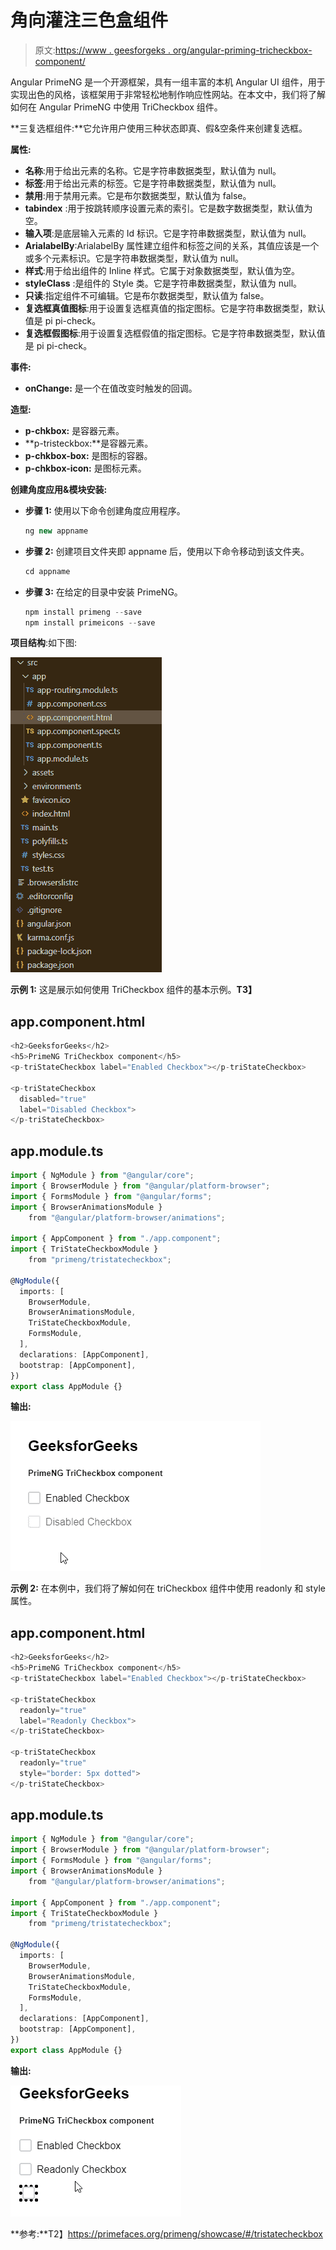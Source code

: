 # 角向灌注三色盒组件

> 原文:[https://www . geesforgeks . org/angular-priming-tricheckbox-component/](https://www.geeksforgeeks.org/angular-primeng-tricheckbox-component/)

Angular PrimeNG 是一个开源框架，具有一组丰富的本机 Angular UI 组件，用于实现出色的风格，该框架用于非常轻松地制作响应性网站。在本文中，我们将了解如何在 Angular PrimeNG 中使用 TriCheckbox 组件。

**三复选框组件:**它允许用户使用三种状态即真、假&空条件来创建复选框。

**属性:**

*   **名称**:用于给出元素的名称。它是字符串数据类型，默认值为 null。
*   **标签**:用于给出元素的标签。它是字符串数据类型，默认值为 null。
*   **禁用**:用于禁用元素。它是布尔数据类型，默认值为 false。
*   **tabindex** :用于按跳转顺序设置元素的索引。它是数字数据类型，默认值为空。
*   **输入项**:是底层输入元素的 Id 标识。它是字符串数据类型，默认值为 null。
*   **ArialabelBy**:ArialabelBy 属性建立组件和标签之间的关系，其值应该是一个或多个元素标识。它是字符串数据类型，默认值为 null。
*   **样式**:用于给出组件的 Inline 样式。它属于对象数据类型，默认值为空。
*   **styleClass** :是组件的 Style 类。它是字符串数据类型，默认值为 null。
*   **只读**:指定组件不可编辑。它是布尔数据类型，默认值为 false。
*   **复选框真值图标**:用于设置复选框真值的指定图标。它是字符串数据类型，默认值是 pi pi-check。
*   **复选框假图标**:用于设置复选框假值的指定图标。它是字符串数据类型，默认值是 pi pi-check。

**事件:**

*   **onChange:** 是一个在值改变时触发的回调。

**造型:**

*   **p-chkbox:** 是容器元素。
*   **p-tristeckbox:**是容器元素。
*   **p-chkbox-box:** 是图标的容器。
*   **p-chkbox-icon:** 是图标元素。

**创建角度应用&模块安装:**

*   **步骤 1:** 使用以下命令创建角度应用程序。

    ```ts
    ng new appname
    ```

*   **步骤 2:** 创建项目文件夹即 appname 后，使用以下命令移动到该文件夹。

    ```ts
    cd appname
    ```

*   **步骤 3:** 在给定的目录中安装 PrimeNG。

    ```ts
    npm install primeng --save
    npm install primeicons --save
    ```

**项目结构**:如下图:

![](img/6e2ac1499ceea2e58d3439c1f9f0d39a.png)

**示例 1:** 这是展示如何使用 TriCheckbox 组件的基本示例。**T3】**

## app.component.html

```ts
<h2>GeeksforGeeks</h2>
<h5>PrimeNG TriCheckbox component</h5>
<p-triStateCheckbox label="Enabled Checkbox"></p-triStateCheckbox>

<p-triStateCheckbox
  disabled="true"
  label="Disabled Checkbox">
</p-triStateCheckbox>
```

## app.module.ts

```ts
import { NgModule } from "@angular/core";
import { BrowserModule } from "@angular/platform-browser";
import { FormsModule } from "@angular/forms";
import { BrowserAnimationsModule } 
    from "@angular/platform-browser/animations";

import { AppComponent } from "./app.component";
import { TriStateCheckboxModule } 
    from "primeng/tristatecheckbox";

@NgModule({
  imports: [
    BrowserModule,
    BrowserAnimationsModule,
    TriStateCheckboxModule,
    FormsModule,
  ],
  declarations: [AppComponent],
  bootstrap: [AppComponent],
})
export class AppModule {}
```

**输出:**

![](img/4e50bbb4a48e338d2d5821bd42b65984.png)

**示例 2:** 在本例中，我们将了解如何在 triCheckbox 组件中使用 readonly 和 style 属性。

## app.component.html

```ts
<h2>GeeksforGeeks</h2>
<h5>PrimeNG TriCheckbox component</h5>
<p-triStateCheckbox label="Enabled Checkbox"></p-triStateCheckbox>

<p-triStateCheckbox
  readonly="true"
  label="Readonly Checkbox">
</p-triStateCheckbox>

<p-triStateCheckbox
  readonly="true"
  style="border: 5px dotted">
</p-triStateCheckbox>
```

## app.module.ts

```ts
import { NgModule } from "@angular/core";
import { BrowserModule } from "@angular/platform-browser";
import { FormsModule } from "@angular/forms";
import { BrowserAnimationsModule } 
    from "@angular/platform-browser/animations";

import { AppComponent } from "./app.component";
import { TriStateCheckboxModule } 
    from "primeng/tristatecheckbox";

@NgModule({
  imports: [
    BrowserModule,
    BrowserAnimationsModule,
    TriStateCheckboxModule,
    FormsModule,
  ],
  declarations: [AppComponent],
  bootstrap: [AppComponent],
})
export class AppModule {}
```

**输出:**

![](img/fd83cf0c28a23d3a7782f7ebd0138a83.png)

**参考:**T2】https://primefaces.org/primeng/showcase/#/tristatecheckbox
